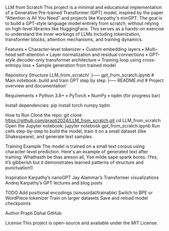  LLM from Scratch
This project is a minimal and educational implementation of a Generative Pre-trained Transformer (GPT) model, inspired by the paper “Attention is All You Need” and projects like Karpathy's minGPT.
The goal is to build a GPT-style language model entirely from scratch, without relying on high-level libraries like HuggingFace. This serves as a hands-on exercise to understand the inner workings of LLMs  including tokenization, transformer blocks, attention mechanisms, and training dynamics.

 Features
•	Character-level tokenizer
•	Custom embedding layers
•	Multi-head self-attention
•	Layer normalization and residual connections
•	GPT-style decoder-only transformer architecture
•	Training loop using cross-entropy loss
•	Sample generation from trained model

 Repository Structure
LLM_from_scratch/
├── gpt_from_scratch.ipynb      # Main notebook: build and train GPT step by step
├── README.md                   # Project overview and documentation’

Requirements
•	Python 3.8+
•	PyTorch
•	NumPy
•	tqdm (for progress bar)

Install dependencies:
pip install torch numpy tqdm


How to Run
Clone the repo:
git clone https://github.com/prapti2024/LLM_from_scratch.git
cd LLM_from_scratch
Open the Jupyter notebook:
jupyter notebook gpt_from_scratch.ipynb
Run cells step-by-step to build the model, train it on a small dataset (like Shakespeare), and generate text samples.

Training Example
The model is trained on a small text corpus using character-level prediction. Here's an example of generated text after training:
Whathasth be thas areson all,
Yoe milde sape spank bores.
(Yes, it’s gibberish but it demonstrates learned patterns of structure and punctuation!)

 Inspiration
Karpathy’s nanoGPT
Jay Alammar’s Transformer visualizations
Andrej Karpathy’s GPT lectures and blog posts

 TODO
Add positional encodings (sinusoidal/trainable)
Switch to BPE or WordPiece tokenizer
Train on larger datasets
Save and reload model checkpoints

 Author
Prapti Dahal
GitHub

License
This project is open-source and available under the MIT License.
